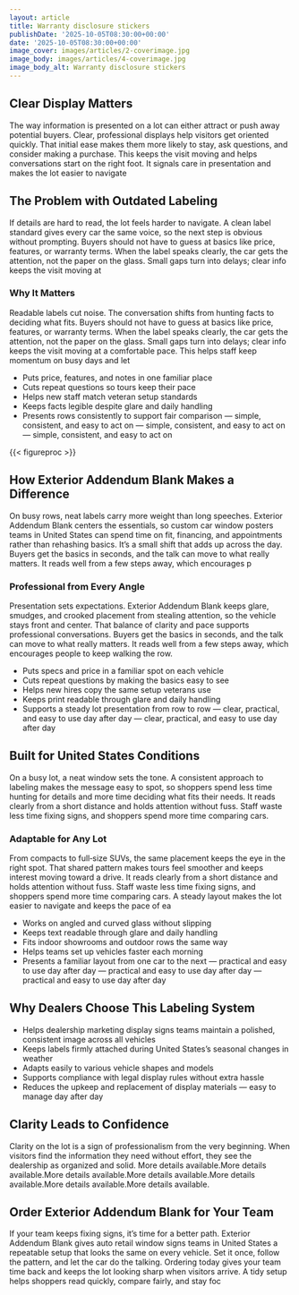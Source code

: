 ```yaml
---
layout: article
title: Warranty disclosure stickers
publishDate: '2025-10-05T08:30:00+00:00'
date: '2025-10-05T08:30:00+00:00'
image_cover: images/articles/2-coverimage.jpg
image_body: images/articles/4-coverimage.jpg
image_body_alt: Warranty disclosure stickers
---
```



## Clear Display Matters
The way information is presented on a lot can either attract or push away potential buyers. Clear, professional displays help visitors get oriented quickly. That initial ease makes them more likely to stay, ask questions, and consider making a purchase. This keeps the visit moving and helps conversations start on the right foot. It signals care in presentation and makes the lot easier to navigate

## The Problem with Outdated Labeling
If details are hard to read, the lot feels harder to navigate. A clean label standard gives every car the same voice, so the next step is obvious without prompting. Buyers should not have to guess at basics like price, features, or warranty terms. When the label speaks clearly, the car gets the attention, not the paper on the glass. Small gaps turn into delays; clear info keeps the visit moving at

### Why It Matters
Readable labels cut noise. The conversation shifts from hunting facts to deciding what fits. Buyers should not have to guess at basics like price, features, or warranty terms. When the label speaks clearly, the car gets the attention, not the paper on the glass. Small gaps turn into delays; clear info keeps the visit moving at a comfortable pace. This helps staff keep momentum on busy days and let

- Puts price, features, and notes in one familiar place
- Cuts repeat questions so tours keep their pace
- Helps new staff match veteran setup standards
- Keeps facts legible despite glare and daily handling
- Presents rows consistently to support fair comparison — simple, consistent, and easy to act on — simple, consistent, and easy to act on — simple, consistent, and easy to act on

{{< figureproc >}}

## How Exterior Addendum Blank Makes a Difference
On busy rows, neat labels carry more weight than long speeches. Exterior Addendum Blank centers the essentials, so custom car window posters teams in United States can spend time on fit, financing, and appointments rather than rehashing basics. It’s a small shift that adds up across the day.  Buyers get the basics in seconds, and the talk can move to what really matters.  It reads well from a few steps away, which encourages p

### Professional from Every Angle
Presentation sets expectations. Exterior Addendum Blank keeps glare, smudges, and crooked placement from stealing attention, so the vehicle stays front and center. That balance of clarity and pace supports professional conversations.  Buyers get the basics in seconds, and the talk can move to what really matters.  It reads well from a few steps away, which encourages people to keep walking the row.

- Puts specs and price in a familiar spot on each vehicle
- Cuts repeat questions by making the basics easy to see
- Helps new hires copy the same setup veterans use
- Keeps print readable through glare and daily handling
- Supports a steady lot presentation from row to row — clear, practical, and easy to use day after day — clear, practical, and easy to use day after day

## Built for United States Conditions
On a busy lot, a neat window sets the tone. A consistent approach to labeling makes the message easy to spot, so shoppers spend less time hunting for details and more time deciding what fits their needs. It reads clearly from a short distance and holds attention without fuss. Staff waste less time fixing signs, and shoppers spend more time comparing cars.

### Adaptable for Any Lot
From compacts to full‑size SUVs, the same placement keeps the eye in the right spot. That shared pattern makes tours feel smoother and keeps interest moving toward a drive. It reads clearly from a short distance and holds attention without fuss. Staff waste less time fixing signs, and shoppers spend more time comparing cars. A steady layout makes the lot easier to navigate and keeps the pace of ea

- Works on angled and curved glass without slipping
- Keeps text readable through glare and daily handling
- Fits indoor showrooms and outdoor rows the same way
- Helps teams set up vehicles faster each morning
- Presents a familiar layout from one car to the next — practical and easy to use day after day — practical and easy to use day after day — practical and easy to use day after day

## Why Dealers Choose This Labeling System
- Helps dealership marketing display signs teams maintain a polished, consistent image across all vehicles
- Keeps labels firmly attached during United States’s seasonal changes in weather
- Adapts easily to various vehicle shapes and models
- Supports compliance with legal display rules without extra hassle
- Reduces the upkeep and replacement of display materials — easy to manage day after day

## Clarity Leads to Confidence
Clarity on the lot is a sign of professionalism from the very beginning. When visitors find the information they need without effort, they see the dealership as organized and solid. More details available.More details available.More details available.More details available.More details available.More details available.More details available.

## Order Exterior Addendum Blank for Your Team
If your team keeps fixing signs, it’s time for a better path. Exterior Addendum Blank gives auto retail window signs teams in United States a repeatable setup that looks the same on every vehicle. Set it once, follow the pattern, and let the car do the talking.  Ordering today gives your team time back and keeps the lot looking sharp when visitors arrive.  A tidy setup helps shoppers read quickly, compare fairly, and stay foc

